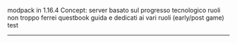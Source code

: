 modpack in 1.16.4
Concept:
server basato sul progresso tecnologico
ruoli non troppo ferrei
questbook guida e dedicati ai vari ruoli (early/post game)
test




-------------------------
